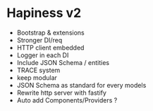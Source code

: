 # Hapiness v2

- Bootstrap & extensions
- Stronger DI/req
- HTTP client embedded
- Logger in each DI
- Include JSON Schema / entities
- TRACE system
- keep modular
- JSON Schema as standard for every models
- Rewrite http server with fastify
- Auto add Components/Providers ?